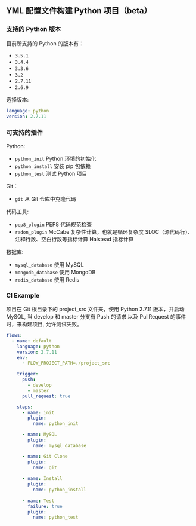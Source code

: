 ## YML 配置文件构建 Python 项目（beta）

### 支持的 Python 版本
目前所支持的 Python 的版本有：

* `3.5.1`
* `3.4.4`
* `3.3.6`
* `3.2`
* `2.7.11`
* `2.6.9`


选择版本: 

```yaml
language: python
version: 2.7.11

```

### 可支持的插件

Python: 

* `python_init` Python 环境的初始化
* `python_install` 安装 pip 包依赖
* `python_test` 测试 Python 项目

Git：

* `git` 从 Git 仓库中克隆代码

代码工具:

* `pep8_plugin` PEP8 代码规范检查
* `radon_plugin` McCabe 复杂性计算，也就是循环复杂度
SLOC（源代码行）、注释行数、空白行数等指标计算
Halstead 指标计算 


数据库:

* `mysql_database` 使用 MySQL 
* `mongodb_database` 使用 MongoDB
* `redis_database` 使用 Redis


### CI Example
项目在 Git 根目录下的 project_src 文件夹，使用 Python 2.7.11 版本，并启动 MySQL, 当 develop 和 master 分支有 Push 的请求 以及 PullRequest 的事件时，来构建项目, 允许测试失败。

```yml
flows:
  - name: default
    language: python
	version: 2.7.11
	env:
	  - FLOW_PROJECT_PATH=./project_src

    trigger:
      push:
        - develop
        - master
      pull_request: true

    steps:
      - name: init
        plugin:
          name: python_init

      - name: MySQL
        plugin:
          name: mysql_database

      - name: Git Clone
        plugin:
          name: git
          
      - name: Install
        plugin:
          name: python_install
          
      - name: Test
        failure: true
        plugin:
          name: python_test
```